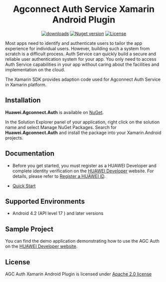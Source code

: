 <p align="center">
  <h1 align="center">Agconnect Auth Service Xamarin Android Plugin</h1>
</p>

<p align="center">
  <a href="https://www.nuget.org/packages/Huawei.Agconnect.Auth"><img src="https://img.shields.io/nuget/dt/Huawei.Agconnect.Auth?label=Downloads&color=%23007EC6&style=for-the-badge"alt="downloads"></a>
  <a href="https://www.nuget.org/packages/Huawei.Agconnect.Auth"><img src="https://img.shields.io/nuget/v/Huawei.Agconnect.Auth?color=%23ed2a1c&style=for-the-badge" alt="Nuget version"></a>
  <a href="/LICENSE.txt"><img src="https://img.shields.io/badge/License-Apache%202.0-blue.svg?color=%3bcc62&style=for-the-badge" alt="License"></a>
</p>

Most apps need to identify and authenticate users to tailor the app experience for individual users. However, building such a system from scratch is a difficult process. Auth Service can quickly build a secure and reliable user authentication system for your app. You only need to access Auth Service capabilities in your app without caring about the facilities and implementation on the cloud.

The Xamarin SDK provides adaption code used for Agconnect Auth Service in Xamarin platform.

## Installation

**Huawei.Agconnect.Auth** is available on [NuGet](https://www.nuget.org/packages/Huawei.Agconnect.Auth). 

In the Solution Explorer panel of your application, right click on the solution name and select Manage NuGet Packages. Search for **Huawei.Agconnect.Auth** and install the package into your Xamarin.Android projects.

## Documentation

- Before you get started, you must register as a HUAWEI Developer and complete identity verification on the [HUAWEI Developer](https://developer.huawei.com/consumer/en/) website. For details, please refer to [Register a HUAWEI ID](https://developer.huawei.com/consumer/en/doc/10104).

- [Quick Start](https://developer.huawei.com/consumer/en/doc/development/AppGallery-connect-Guides/agc-introduction) 

## Supported Environments

- Android 4.2 (API level 17 ) and later versions

## Sample Project

You can find the demo application demonstrating how to use the AGC Auth on the [HUAWEI Developer website](https://developer.huawei.com/consumer/en/doc/development/AppGallery-connect-Guides/agc-introduction).


## License

AGC Auth Xamarin Android Plugin is licensed under [Apache 2.0 license](LICENCE)